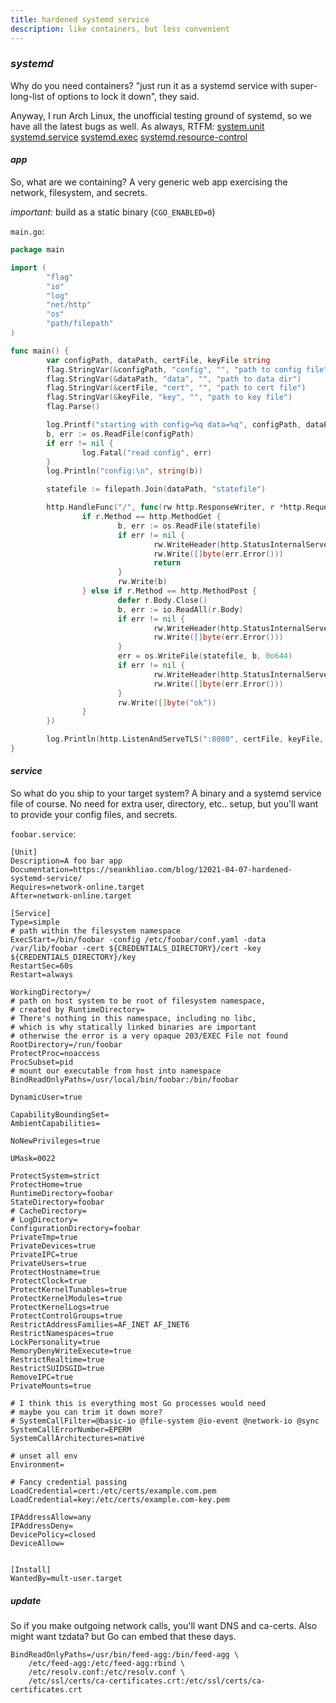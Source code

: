 ```yaml
---
title: hardened systemd service
description: like containers, but less convenient
---
```


### _systemd_

Why do you need containers?
"just run it as a systemd service with super-long-list
of options to lock it down", they said.

Anyway, I run Arch Linux, the unofficial testing ground of systemd,
so we have all the latest bugs as well.
As always, RTFM:
[system.unit](https://man.archlinux.org/man/systemd.unit.5.en)
[systemd.service](https://man.archlinux.org/man/systemd.service.5)
[systemd.exec](https://man.archlinux.org/man/systemd.exec.5.en)
[systemd.resource-control](https://man.archlinux.org/man/systemd.resource-control.5.en)

#### _app_

So, what are we containing?
A very generic web app exercising the network, filesystem, and secrets.

_important:_ build as a static binary (`CGO_ENABLED=0`)

`main.go`:

```go
package main

import (
        "flag"
        "io"
        "log"
        "net/http"
        "os"
        "path/filepath"
)

func main() {
        var configPath, dataPath, certFile, keyFile string
        flag.StringVar(&configPath, "config", "", "path to config file")
        flag.StringVar(&dataPath, "data", "", "path to data dir")
        flag.StringVar(&certFile, "cert", "", "path to cert file")
        flag.StringVar(&keyFile, "key", "", "path to key file")
        flag.Parse()

        log.Printf("starting with config=%q data=%q", configPath, dataPath)
        b, err := os.ReadFile(configPath)
        if err != nil {
                log.Fatal("read config", err)
        }
        log.Println("config:\n", string(b))

        statefile := filepath.Join(dataPath, "statefile")

        http.HandleFunc("/", func(rw http.ResponseWriter, r *http.Request) {
                if r.Method == http.MethodGet {
                        b, err := os.ReadFile(statefile)
                        if err != nil {
                                rw.WriteHeader(http.StatusInternalServerError)
                                rw.Write([]byte(err.Error()))
                                return
                        }
                        rw.Write(b)
                } else if r.Method == http.MethodPost {
                        defer r.Body.Close()
                        b, err := io.ReadAll(r.Body)
                        if err != nil {
                                rw.WriteHeader(http.StatusInternalServerError)
                                rw.Write([]byte(err.Error()))
                        }
                        err = os.WriteFile(statefile, b, 0o644)
                        if err != nil {
                                rw.WriteHeader(http.StatusInternalServerError)
                                rw.Write([]byte(err.Error()))
                        }
                        rw.Write([]byte("ok"))
                }
        })

        log.Println(http.ListenAndServeTLS(":8080", certFile, keyFile, nil))
}
```

#### _service_

So what do you ship to your target system?
A binary and a systemd service file of course.
No need for extra user, directory, etc.. setup,
but you'll want to provide your config files, and secrets.

`foobar.service`:

```systemd
[Unit]
Description=A foo bar app
Documentation=https://seankhliao.com/blog/12021-04-07-hardened-systemd-service/
Requires=network-online.target
After=network-online.target

[Service]
Type=simple
# path within the filesystem namespace
ExecStart=/bin/foobar -config /etc/foobar/conf.yaml -data /var/lib/foobar -cert ${CREDENTIALS_DIRECTORY}/cert -key ${CREDENTIALS_DIRECTORY}/key
RestartSec=60s
Restart=always

WorkingDirectory=/
# path on host system to be root of filesystem namespace,
# created by RuntimeDirectory=
# There's nothing in this namespace, including no libc,
# which is why statically linked binaries are important
# otherwise the error is a very opaque 203/EXEC File not found
RootDirectory=/run/foobar
ProtectProc=noaccess
ProcSubset=pid
# mount our executable from host into namespace
BindReadOnlyPaths=/usr/local/bin/foobar:/bin/foobar

DynamicUser=true

CapabilityBoundingSet=
AmbientCapabilities=

NoNewPrivileges=true

UMask=0022

ProtectSystem=strict
ProtectHome=true
RuntimeDirectory=foobar
StateDirectory=foobar
# CacheDirectory=
# LogDirectory=
ConfigurationDirectory=foobar
PrivateTmp=true
PrivateDevices=true
PrivateIPC=true
PrivateUsers=true
ProtectHostname=true
ProtectClock=true
ProtectKernelTunables=true
ProtectKernelModules=true
ProtectKernelLogs=true
ProtectControlGroups=true
RestrictAddressFamilies=AF_INET AF_INET6
RestrictNamespaces=true
LockPersonality=true
MemoryDenyWriteExecute=true
RestrictRealtime=true
RestrictSUIDSGID=true
RemoveIPC=true
PrivateMounts=true

# I think this is everything most Go processes would need
# maybe you can trim it down more?
# SystemCallFilter=@basic-io @file-system @io-event @network-io @sync
SystemCallErrorNumber=EPERM
SystemCallArchitectures=native

# unset all env
Environment=

# Fancy credential passing
LoadCredential=cert:/etc/certs/example.com.pem
LoadCredential=key:/etc/certs/example.com-key.pem

IPAddressAllow=any
IPAddressDeny=
DevicePolicy=closed
DeviceAllow=


[Install]
WantedBy=mult-user.target
```

##### _update_

So if you make outgoing network calls, you'll want DNS and ca-certs.
Also might want tzdata? but Go can embed that these days.

```systemd
BindReadOnlyPaths=/usr/bin/feed-agg:/bin/feed-agg \
    /etc/feed-agg:/etc/feed-agg:rbind \
    /etc/resolv.conf:/etc/resolv.conf \
    /etc/ssl/certs/ca-certificates.crt:/etc/ssl/certs/ca-certificates.crt
```
